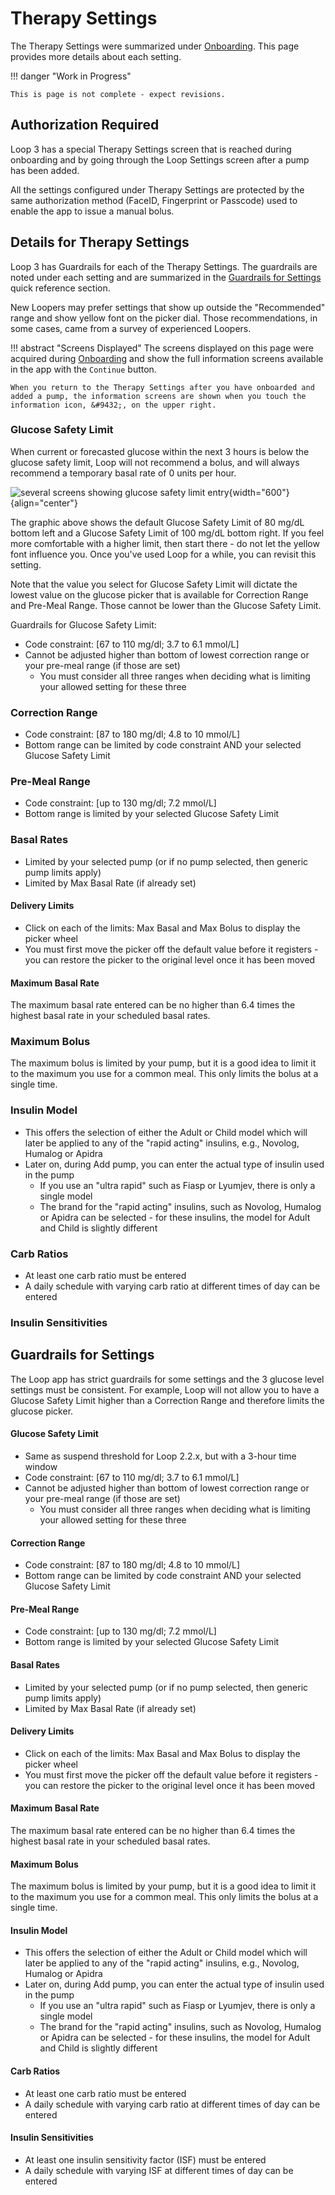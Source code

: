 # Therapy Settings

The Therapy Settings were summarized under [Onboarding](onboarding.md#therapy-settings-onboarding). This page provides more details about each setting.

!!! danger "Work in Progress"

    This is page is not complete - expect revisions.

## Authorization Required

Loop 3 has a special Therapy Settings screen that is reached during onboarding and by going through the Loop Settings screen after a pump has been added. 

All the settings configured under Therapy Settings are protected by the same authorization method (FaceID, Fingerprint or Passcode) used to enable the app to issue a manual bolus.

## Details for Therapy Settings

Loop 3 has Guardrails for each of the Therapy Settings. The guardrails are noted under each setting and are summarized in the [Guardrails for Settings](#guardrails-for-settings) quick reference section.

New Loopers may prefer settings that show up outside the "Recommended" range and show yellow font on the picker dial. Those recommendations, in some cases, came from a survey of experienced Loopers.

!!! abstract "Screens Displayed"
    The screens displayed on this page were acquired during [Onboarding](onboarding.md#therapy-settings-onboarding) and show the full information screens available in the app with the `Continue` button.
    
    When you return to the Therapy Settings after you have onboarded and added a pump, the information screens are shown when you touch the information icon, &#9432;, on the upper right.

### Glucose Safety Limit

When current or forecasted glucose within the next 3 hours is below the glucose safety limit, Loop will not recommend a bolus, and will always recommend a temporary basal rate of 0 units per hour.

![several screens showing glucose safety limit entry](img/loop-3-therapy-setting-safety.svg){width="600"}
{align="center"}

The graphic above shows the default Glucose Safety Limit of 80 mg/dL bottom left and a Glucose Safety Limit of 100 mg/dL bottom right. If you feel more comfortable with a higher limit, then start there - do not let the yellow font influence you. Once you've used Loop for a while, you can revisit this setting.  

Note that the value you select for Glucose Safety Limit will dictate the lowest value on the glucose picker that is available for Correction Range and Pre-Meal Range. Those cannot be lower than the Glucose Safety Limit.

Guardrails for Glucose Safety Limit:

* Code constraint: [67 to 110 mg/dl; 3.7 to 6.1 mmol/L]
* Cannot be adjusted higher than bottom of lowest correction range or your pre-meal range (if those are set)
    * You must consider all three ranges when deciding what is limiting your allowed setting for these three

### Correction Range
* Code constraint: [87 to 180 mg/dl; 4.8 to 10 mmol/L]
* Bottom range can be limited by code constraint AND your selected Glucose Safety Limit

### Pre-Meal Range
* Code constraint: [up to 130 mg/dl; 7.2 mmol/L]
* Bottom range is limited by your selected Glucose Safety Limit

### Basal Rates
* Limited by your selected pump (or if no pump selected, then generic pump limits apply)
* Limited by Max Basal Rate (if already set)

#### Delivery Limits
* Click on each of the limits: Max Basal and Max Bolus to display the picker wheel
* You must first move the picker off the default value before it registers - you can restore the picker to the original level once it has been moved

#### Maximum Basal Rate

The maximum basal rate entered can be no higher than 6.4 times the highest basal rate in your scheduled basal rates.

### Maximum Bolus

The maximum bolus is limited by your pump, but it is a good idea to limit it to the maximum you use for a common meal. This only limits the bolus at a single time.

### Insulin Model
* This offers the selection of either the Adult or Child model which will later be applied to any of the "rapid acting" insulins, e.g., Novolog, Humalog or Apidra
* Later on, during Add pump, you can enter the actual type of insulin used in the pump
    * If you use an "ultra rapid" such as Fiasp or Lyumjev, there is only a single model
    * The brand for the "rapid acting" insulins, such as Novolog, Humalog or Apidra can be selected - for these insulins, the model for Adult and Child is slightly different

### Carb Ratios
* At least one carb ratio must be entered
* A daily schedule with varying carb ratio at different times of day can be entered

### Insulin Sensitivities


## Guardrails for Settings

The Loop app has strict guardrails for some settings and the 3 glucose level settings must be consistent. For example, Loop will not allow you to have a Glucose Safety Limit higher than a Correction Range and therefore limits the glucose picker.

#### Glucose Safety Limit
* Same as suspend threshold for Loop 2.2.x, but with a 3-hour time window
* Code constraint: [67 to 110 mg/dl; 3.7 to 6.1 mmol/L]
* Cannot be adjusted higher than bottom of lowest correction range or your pre-meal range (if those are set)
    * You must consider all three ranges when deciding what is limiting your allowed setting for these three

#### Correction Range
* Code constraint: [87 to 180 mg/dl; 4.8 to 10 mmol/L]
* Bottom range can be limited by code constraint AND your selected Glucose Safety Limit

#### Pre-Meal Range
* Code constraint: [up to 130 mg/dl; 7.2 mmol/L]
* Bottom range is limited by your selected Glucose Safety Limit

#### Basal Rates
* Limited by your selected pump (or if no pump selected, then generic pump limits apply)
* Limited by Max Basal Rate (if already set)

#### Delivery Limits
* Click on each of the limits: Max Basal and Max Bolus to display the picker wheel
* You must first move the picker off the default value before it registers - you can restore the picker to the original level once it has been moved

#### Maximum Basal Rate

The maximum basal rate entered can be no higher than 6.4 times the highest basal rate in your scheduled basal rates.

#### Maximum Bolus

The maximum bolus is limited by your pump, but it is a good idea to limit it to the maximum you use for a common meal. This only limits the bolus at a single time.

#### Insulin Model
* This offers the selection of either the Adult or Child model which will later be applied to any of the "rapid acting" insulins, e.g., Novolog, Humalog or Apidra
* Later on, during Add pump, you can enter the actual type of insulin used in the pump
    * If you use an "ultra rapid" such as Fiasp or Lyumjev, there is only a single model
    * The brand for the "rapid acting" insulins, such as Novolog, Humalog or Apidra can be selected - for these insulins, the model for Adult and Child is slightly different

#### Carb Ratios
* At least one carb ratio must be entered
* A daily schedule with varying carb ratio at different times of day can be entered

#### Insulin Sensitivities
* At least one insulin sensitivity factor (ISF) must be entered
* A daily schedule with varying ISF at different times of day can be entered

